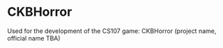 CKBHorror
=========

Used for the development of the CS107 game:  CKBHorror (project name, official name TBA)
